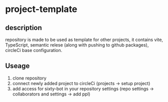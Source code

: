 # project-template

## description

repository is made to be used as template for other projects, it contains vite, TypeScript, semantic relese (along with pushing to github packages), circleCi base configuration.

## Useage

1. clone repository
2. connect newly added project to circleCi (projects -> setup project)
3. add access for sixty-bot in your repository settings (repo settings -> collaborators and settings -> add ppl)
